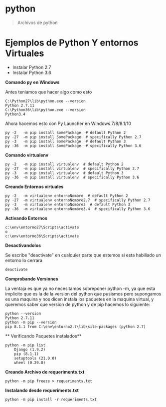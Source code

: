 python
======

> Archivos de python


**Ejemplos de Python Y entornos Virtuales**
=====================================

+ Instalar Python 2.7
+ Instalar Python 3.6


**Comando py en Windows**

Antes teniamos que hacer algo como esto 

```
C:\Python27\lib\python.exe --version
Python 2.7.11
C:\Python36\lib\python.exe --version
Python3.4
```

Ahora hacemos esto con Py Launcher en Windows 7/8/8.1/10

```
py -2   -m pip install SomePackage  # default Python 2
py -27  -m pip install SomePackage  # specifically Python 2.7
py -3   -m pip install SomePackage  # default Python 3
py -36  -m pip install SomePackage  # specifically Python 3.6
```
**Comando virtualenv**

```
py -2   -m pip install virtualenv  # default Python 2
py -27  -m pip install virtualenv  # specifically Python 2.7
py -3   -m pip install virtualenv  # default Python 3
py -36  -m pip install virtualenv  # specifically Python 3.6
```

**Creando Entornos virtuales**
```
py -2   -m virtualenv entornoNombre  # default Python 2
py -27  -m virtualenv entornoNombre2.7  # specifically Python 2.7
py -3   -m virtualenv entornoNombre3  # default Python 3
py -36  -m virtualenv entornoNombre3.4  # specifically Python 3.6
```


**Activando Entornos**
```
c:\env\entorno27\Scripts\activate
o
c:\env\entorno36\Scripts\activate

```

**Desactivandolos**

Se escribe "deactivate" en cualquier parte que estemos si esta habiliado un entorno lo cerrara

```
deactivate

```

**Comprobando Versiones**

La ventaja es que ya no necesitamos sobreponer python -m, ya que esta implicito que es la de la version del python que pusismos pero supongamos es una maquina y nos dicen instala los paquetes en la maquina virtual, y queremos saber que version de python y de pip hacemos lo siguiente:

```
python --version
Python 2.7.11
python -m pip --version
pip 8.1.1 from C:\env\entorno2.7\lib\site-packages (python 2.7)
```
** Verificando Paquetes instalados**

```
python -m pip list
	Django (1.9.2)
	pip (8.1.1)
	setuptools (21.0.0)
	wheel (0.29.0)
```

**Creando Archivo de requeriments.txt**

```
python -m pip freeze > requeriments.txt

```
**Instalando desde requeriments.txt**


```
python -m pip install -r requeriments.txt

```

